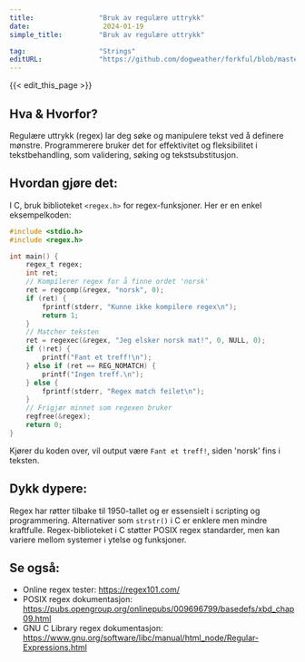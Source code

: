 ```yaml
---
title:                "Bruk av regulære uttrykk"
date:                  2024-01-19
simple_title:         "Bruk av regulære uttrykk"

tag:                  "Strings"
editURL:              "https://github.com/dogweather/forkful/blob/master/content/no/c/using-regular-expressions.md"
---
```


{{< edit_this_page >}}

## Hva & Hvorfor?
Regulære uttrykk (regex) lar deg søke og manipulere tekst ved å definere mønstre. Programmerere bruker det for effektivitet og fleksibilitet i tekstbehandling, som validering, søking og tekstsubstitusjon.

## Hvordan gjøre det:
I C, bruk biblioteket `<regex.h>` for regex-funksjoner. Her er en enkel eksempelkoden:

```C
#include <stdio.h>
#include <regex.h>

int main() {
    regex_t regex;
    int ret;
    // Kompilerer regex for å finne ordet 'norsk'
    ret = regcomp(&regex, "norsk", 0);
    if (ret) {
        fprintf(stderr, "Kunne ikke kompilere regex\n");
        return 1;
    }
    // Matcher teksten
    ret = regexec(&regex, "Jeg elsker norsk mat!", 0, NULL, 0);
    if (!ret) {
        printf("Fant et treff!\n");
    } else if (ret == REG_NOMATCH) {
        printf("Ingen treff.\n");
    } else {
        fprintf(stderr, "Regex match feilet\n");
    }
    // Frigjør minnet som regexen bruker
    regfree(&regex);
    return 0;
}
```

Kjører du koden over, vil output være `Fant et treff!`, siden 'norsk' fins i teksten.

## Dykk dypere:
Regex har røtter tilbake til 1950-tallet og er essensielt i scripting og programmering. Alternativer som `strstr()` i C er enklere men mindre kraftfulle. Regex-biblioteket i C støtter POSIX regex standarder, men kan variere mellom systemer i ytelse og funksjoner.

## Se også:
- Online regex tester: https://regex101.com/
- POSIX regex dokumentasjon: https://pubs.opengroup.org/onlinepubs/009696799/basedefs/xbd_chap09.html
- GNU C Library regex dokumentasjon: https://www.gnu.org/software/libc/manual/html_node/Regular-Expressions.html

